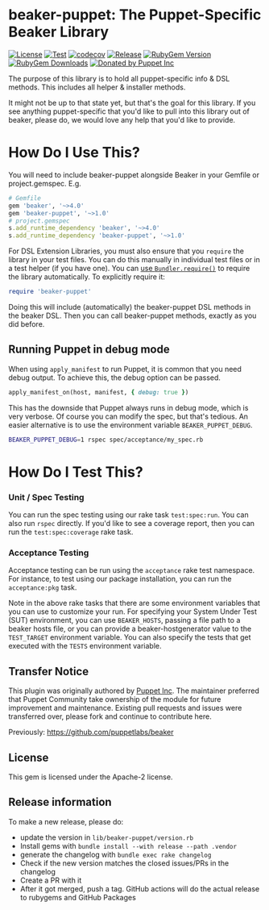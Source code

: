 # beaker-puppet: The Puppet-Specific Beaker Library

[![License](https://img.shields.io/github/license/voxpupuli/beaker-puppet.svg)](https://github.com/voxpupuli/beaker-puppet/blob/master/LICENSE)
[![Test](https://github.com/voxpupuli/beaker-puppet/actions/workflows/test.yml/badge.svg)](https://github.com/voxpupuli/beaker-puppet/actions/workflows/test.yml)
[![codecov](https://codecov.io/gh/voxpupuli/beaker-puppet/branch/master/graph/badge.svg?token=Mypkl78hvK)](https://codecov.io/gh/voxpupuli/beaker-puppet)
[![Release](https://github.com/voxpupuli/beaker-puppet/actions/workflows/release.yml/badge.svg)](https://github.com/voxpupuli/beaker-puppet/actions/workflows/release.yml)
[![RubyGem Version](https://img.shields.io/gem/v/beaker-puppet.svg)](https://rubygems.org/gems/beaker-puppet)
[![RubyGem Downloads](https://img.shields.io/gem/dt/beaker-puppet.svg)](https://rubygems.org/gems/beaker-puppet)
[![Donated by Puppet Inc](https://img.shields.io/badge/donated%20by-Puppet%20Inc-fb7047.svg)](#transfer-notice)

The purpose of this library is to hold all puppet-specific info & DSL methods.
This includes all helper & installer methods.

It might not be up to that state yet, but that's the goal for this library. If
you see anything puppet-specific that you'd like to pull into this library out
of beaker, please do, we would love any help that you'd like to provide.

# How Do I Use This?

You will need to include beaker-puppet alongside Beaker in your Gemfile or project.gemspec. E.g.

```ruby
# Gemfile
gem 'beaker', '~>4.0'
gem 'beaker-puppet', '~>1.0'
# project.gemspec
s.add_runtime_dependency 'beaker', '~>4.0'
s.add_runtime_dependency 'beaker-puppet', '~>1.0'
```

For DSL Extension Libraries, you must also ensure that you `require` the
library in your test files. You can do this manually in individual test files
or in a test helper (if you have one). You can [use
`Bundler.require()`](https://bundler.io/v1.16/guides/groups.html) to require
the library automatically. To explicitly require it:

```ruby
require 'beaker-puppet'
```

Doing this will include (automatically) the beaker-puppet DSL methods in the
beaker DSL. Then you can call beaker-puppet methods, exactly as you did before.

## Running Puppet in debug mode

When using `apply_manifest` to run Puppet, it is common that you need debug
output. To achieve this, the debug option can be passed.

```ruby
apply_manifest_on(host, manifest, { debug: true })
```

This has the downside that Puppet always runs in debug mode, which is very
verbose. Of course you can modify the spec, but that's tedious. An easier
alternative is to use the environment variable `BEAKER_PUPPET_DEBUG`.

```sh
BEAKER_PUPPET_DEBUG=1 rspec spec/acceptance/my_spec.rb
```

# How Do I Test This?

### Unit / Spec Testing

You can run the spec testing using our rake task `test:spec:run`. You can also run
`rspec` directly. If you'd like to see a coverage report, then you can run the
`test:spec:coverage` rake task.

### Acceptance Testing

Acceptance testing can be run using the `acceptance` rake test namespace. For
instance, to test using our package installation, you can run the
`acceptance:pkg` task.

Note in the above rake tasks that there are some environment variables that you
can use to customize your run. For specifying your System Under Test (SUT)
environment, you can use `BEAKER_HOSTS`, passing a file path to a beaker hosts
file, or you can provide a beaker-hostgenerator value to the `TEST_TARGET`
environment variable. You can also specify the tests that get executed with the
`TESTS` environment variable.

## Transfer Notice

This plugin was originally authored by [Puppet Inc](http://puppet.com).
The maintainer preferred that Puppet Community take ownership of the module for future improvement and maintenance.
Existing pull requests and issues were transferred over, please fork and continue to contribute here.

Previously: https://github.com/puppetlabs/beaker

## License

This gem is licensed under the Apache-2 license.

## Release information

To make a new release, please do:
* update the version in `lib/beaker-puppet/version.rb`
* Install gems with `bundle install --with release --path .vendor`
* generate the changelog with `bundle exec rake changelog`
* Check if the new version matches the closed issues/PRs in the changelog
* Create a PR with it
* After it got merged, push a tag. GitHub actions will do the actual release to rubygems and GitHub Packages
